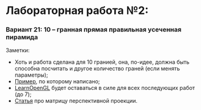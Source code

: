 # Лабораторная работа №2:
### Вариант 21: 10 – гранная прямая правильная усеченная пирамида

Заметки:
* Хоть и работа сделана для 10 гранией, она, по-идее, должна быть
  способна посчитать и другое количество граней (если менять параметры);
* [Пример][1], по которому написано;
* [LearnOpenGL][2] будет оставаться в силе для всех последующих работ (до 7);
* [Статья][3] про матрицу перспективной проекции.

[1]: https://doc.qt.io/qt-5/qtopengl-hellogl2-example.html
[2]: https://learnopengl.com/
[3]: http://www.songho.ca/opengl/gl_projectionmatrix.html
